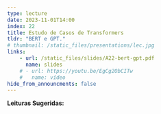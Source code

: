 ```yaml
---
type: lecture
date: 2023-11-01T14:00
index: 22
title: Estudo de Casos de Transformers
tldr: "BERT e GPT."
# thumbnail: /static_files/presentations/lec.jpg
links: 
    - url: /static_files/slides/A22-bert-gpt.pdf
      name: slides
    # - url: https://youtu.be/EgCg2ObCITw
    #   name: vídeo      
hide_from_announcments: false
---
```

**Leituras Sugeridas:**

